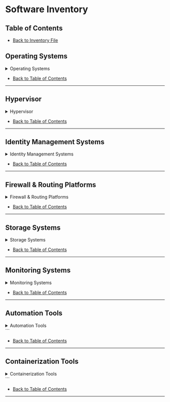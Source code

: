 # Software Inventory

## Table of Contents

- [Back to Inventory File](../inventory.md)

## Operating Systems
<details>
  <summary>Operating Systems</summary>

- [**Rocky Linux**](https://rockylinux.org)  
  A community-driven enterprise Linux distribution designed to be compatible with Red Hat Enterprise Linux.

- [**Apple macOS**](https://www.apple.com/macos/macos-sequoia/)  
  Apple's Unix-based operating system for Mac computers, known for its user-friendly interface and strong ecosystem.

- [**FreeBSD**](https://www.freebsd.org/)  
  A robust and secure Unix-like OS used in servers, desktops, and embedded systems.

</details>

- [Back to Table of Contents](#table-of-contents)

---


## Hypervisor
<details>
  <summary>Hypervisor</summary>

- [**Proxmox PVE**](https://www.proxmox.com/en/proxmox-ve)  
  An open-source virtualization platform combining KVM and LXC with a web-based management interface.

</details>

- [Back to Table of Contents](#table-of-contents)

---


## Identity Management Systems
<details>
  <summary>Identity Management Systems</summary>

- [**FreeIPA**](https://www.freeipa.org/page/Main_Page)  
  A centralized identity and policy management solution integrating LDAP, Kerberos, DNS, and certificate services.

</details>

- [Back to Table of Contents](#table-of-contents)

---


## Firewall & Routing Platforms
<details>
  <summary>Firewall & Routing Platforms</summary>

- [**OPNsense**](https://opnsense.org/opnsense/)  
  An open-source firewall and routing platform based on FreeBSD. Offers advanced features like traffic shaping, intrusion detection, VPN support, and high availability—all with a user-friendly web interface.

</details>

- [Back to Table of Contents](#table-of-contents)

---


## Storage Systems
<details>
  <summary>Storage Systems</summary>

- [**TrueNAS**](https://www.truenas.com/)  
  An open-source storage OS built on OpenZFS, offering file, block, and object storage with advanced features.

</details>

- [Back to Table of Contents](#table-of-contents)

---


## Monitoring Systems
<details>
  <summary>Monitoring Systems</summary>

- [**LibreNMS**](https://www.librenms.org/)  
  A fully featured network monitoring system with automatic discovery, customizable alerting, and extensive device support.

</details>

- [Back to Table of Contents](#table-of-contents)

---


## Automation Tools
<details>
  <summary>Automation Tools</summary>

- [**Ansible**](https://docs.ansible.com/ansible/latest/index.html)  
  An open-source automation tool for configuration management, application deployment, and orchestration. It uses simple YAML-based playbooks and operates agentlessly over SSH.

</details>
```

- [Back to Table of Contents](#table-of-contents)

---


## Containerization Tools
<details>
  <summary>Containerization Tools</summary>

- [**Docker**](https://www.docker.com/)  
  A platform for developing, shipping, and running applications in containers. It simplifies deployment by packaging code and dependencies into isolated environments.

</details>
```

- [Back to Table of Contents](#table-of-contents)

---

